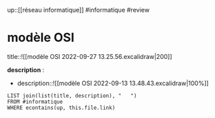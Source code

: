 up::[[réseau informatique]]
#informatique #review 
# modèle OSI

title::![[modèle OSI 2022-09-27 13.25.56.excalidraw|200]]

**description** :
 - description::![[modèle OSI 2022-09-13 13.48.43.excalidraw|100%]]


```dataview
LIST join(list(title, description), "   ")
FROM #informatique 
WHERE econtains(up, this.file.link)
```


